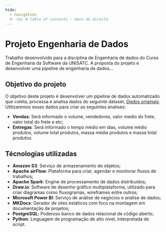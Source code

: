 ```yaml
---
hide:
  - navigation
  #- toc # table of contents - menu da direita
---
```


# Projeto Engenharia de Dados

Trabalho desenvolvido para a disciplina de Engenharia de dados do Curso de Engenharia da Software da UNISATC.
A proposta do projeto e desenvolver uma pipeline de engenharia de dados...

## Objetivo do projeto

O objetivo deste projeto é desenvolver um pipeline de dados automatizado que coleta, processa e analisa dados do seguinte dataset, _[Dados originais](https://www.kaggle.com/datasets/olistbr/brazilian-ecommerce)_.
Utilizaremos esses dados para criar as seguintes analises:

- **Vendas**: Será informado o volume, vendedores, valor medio do frete, valor total do frete e etc;
- **Entregas**: Será informado o tempo médio em dias, volume médio produtos, volume total produtos, massa média produtos e massa total produtos.

## Técnologias utilizadas

- **Amazon S3**: Serviço de armazenamento de objetos;
- **Apache airFlow**: Plataforma para criar, agendar e monitorar fluxos de trabalhos;
- **Apache Spark**: Engine de processamento de dados distribuidos;
- **Draw.io**: Software de desenho gráfico multiplataforma, utilizado para criar diagramas como fluxogramas, wireframes entre outros;
- **Microsoft Power BI**: Serviço de análise de negócios e analise de dados;
- **MKDocs**: Gerador de sites estáticos com foco na montagem em documentação de projetos;
- **PostgreSQL**: Poderoso banco de dados relacional de código aberto;
- **Python**: Linguagem de programação de alto nível, interpretada de script.
